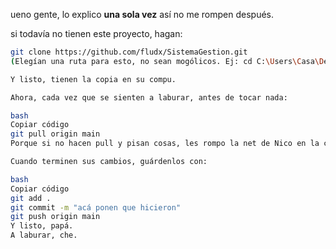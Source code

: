 ueno gente, lo explico **una sola vez** así no me rompen después.  

si todavía no tienen este proyecto, hagan:  
```bash
git clone https://github.com/fludx/SistemaGestion.git
(Elegían una ruta para esto, no sean mogólicos. Ej: cd C:\Users\Casa\Desktop\)

Y listo, tienen la copia en su compu.

Ahora, cada vez que se sienten a laburar, antes de tocar nada:

bash
Copiar código
git pull origin main
Porque si no hacen pull y pisan cosas, les rompo la net de Nico en la cabeza.

Cuando terminen sus cambios, guárdenlos con:

bash
Copiar código
git add .
git commit -m "acá ponen que hicieron"
git push origin main
Y listo, papá.
A laburar, che.

